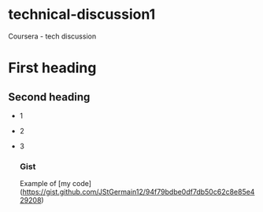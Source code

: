# technical-discussion1
Coursera - tech discussion

# First heading

## Second heading

* 1
* 2
* 3

  ### Gist
  Example of [my code] (https://gist.github.com/JStGermain12/94f79bdbe0df7db50c62c8e85e429208)
